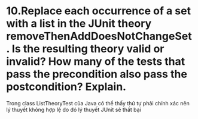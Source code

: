 # 10.Replace each occurrence of a set with a list in the JUnit theory removeThenAddDoesNotChangeSet. Is the resulting theory valid or invalid? How many of the tests that pass the precondition also pass the postcondition? Explain.
Trong class ListTheoryTest của Java có thể thấy thứ tự phải chính xác nên lý thuyết không hợp lệ do đó lý thuyết  JUnit sẽ thất bại 

